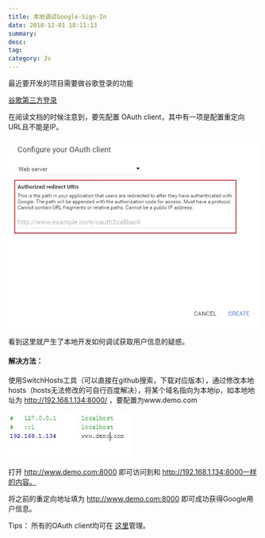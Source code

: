 ```yaml
---
title: 本地调试Google-Sign-In
date: 2018-12-01 18:11:13
summary: 
desc: 
tag: 
category: Js
---
```


最近要开发的项目需要做谷歌登录的功能 

[谷歌第三方登录](https://developers.google.com/identity/sign-in/web/sign-in)

在阅读文档的时候注意到，要先配置 OAuth client，其中有一项是配置重定向URL且不能是IP。

![OAuth client](https://raw.githubusercontent.com/hbxywdk/hexo-blog/master/assets/2018-12/googlecomfig.png)

看到这里就产生了本地开发如何调试获取用户信息的疑惑。

#### 解决方法：

使用SwitchHosts工具（可以直接在github搜索，下载对应版本），通过修改本地hosts（hosts无法修改的可自行百度解决），将某个域名指向为本地ip，如本地地址为 http://192.168.1.134:8000/ ，要配置为www.demo.com

![本地hosts配置](https://raw.githubusercontent.com/hbxywdk/hexo-blog/master/assets/2018-12/googlecomfig2.png)

打开 http://www.demo.com:8000 即可访问到和 http://192.168.1.134:8000一样的内容。

将之前的重定向地址填为 http://www.demo.com:8000 即可成功获得Google用户信息。

Tips：
所有的OAuth client均可在 [这里](https://console.developers.google.com/apis/credentials)管理。



